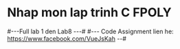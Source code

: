 # Nhap mon lap trinh C FPOLY 
#---Full lab 1 den Lab8 ---#
#--- Code Assignment lien he: https://www.facebook.com/VueJsKah --#
